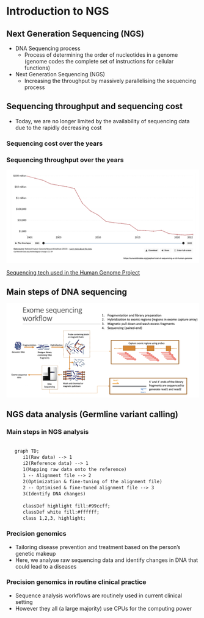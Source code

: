 # Introduction to NGS

## Next Generation Sequencing (NGS)

- DNA Sequencing process
  - Process of determining the order of nucleotides in a genome (genome codes the complete set of instructions for cellular functions)
- Next Generation Sequencing (NGS)
  - Increasing the throughput by massively parallelising the sequencing process

## Sequencing throughput and sequencing cost

- Today, we are no longer limited by the availability of sequencing data due to the rapidly decreasing cost

### Sequencing cost over the years

### Sequencing throughput over the years

![alt text](image.png)

[Sequencing tech used in the Human Genome Project](https://x.com/broadinstitute/status/472019681268998144?lang=en)

## Main steps of DNA sequencing

![alt text](image-1.png)

## NGS data analysis (Germline variant calling)

### Main steps in NGS analysis

```{mermaid}

   graph TD;
      i1(Raw data) --> 1
      i2(Reference data) --> 1
      1(Mapping raw data onto the reference)
      1 -- Alignment file --> 2
      2(Optimization & fine-tuning of the alignment file)
      2 -- Optimised & fine-tuned alignment file --> 3
      3(Identify DNA changes)

      classDef highlight fill:#99ccff;
      classDef white fill:#ffffff;
      class 1,2,3, highlight;
```

### Precision genomics

- Tailoring disease prevention and treatment based on the person’s genetic makeup
- Here, we analyse raw sequencing data and identify changes in DNA that could lead to a diseases

### Precision genomics in routine clinical practice

- Sequence analysis workflows are routinely used in current clinical setting
- However they all (a large majority) use CPUs for the computing power

